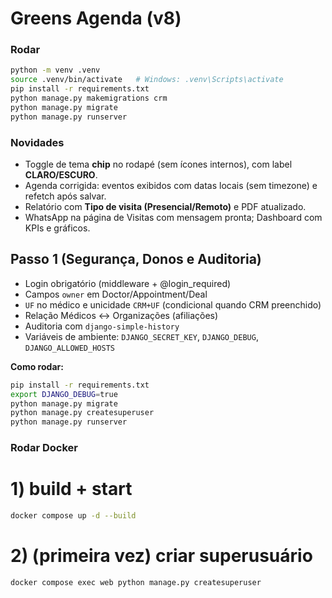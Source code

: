 # Greens Agenda (v8)

### Rodar
```bash
python -m venv .venv
source .venv/bin/activate   # Windows: .venv\Scripts\activate
pip install -r requirements.txt
python manage.py makemigrations crm
python manage.py migrate
python manage.py runserver
```
### Novidades
- Toggle de tema **chip** no rodapé (sem ícones internos), com label **CLARO/ESCURO**.
- Agenda corrigida: eventos exibidos com datas locais (sem timezone) e refetch após salvar.
- Relatório com **Tipo de visita (Presencial/Remoto)** e PDF atualizado.
- WhatsApp na página de Visitas com mensagem pronta; Dashboard com KPIs e gráficos.


## Passo 1 (Segurança, Donos e Auditoria)
- Login obrigatório (middleware + @login_required)
- Campos `owner` em Doctor/Appointment/Deal
- `UF` no médico e unicidade `CRM+UF` (condicional quando CRM preenchido)
- Relação Médicos ↔ Organizações (afiliações)
- Auditoria com `django-simple-history`
- Variáveis de ambiente: `DJANGO_SECRET_KEY`, `DJANGO_DEBUG`, `DJANGO_ALLOWED_HOSTS`

**Como rodar:**
```bash
pip install -r requirements.txt
export DJANGO_DEBUG=true
python manage.py migrate
python manage.py createsuperuser
python manage.py runserver
```


### Rodar Docker

# 1) build + start
```bash
docker compose up -d --build
```

# 2) (primeira vez) criar superusuário
```bash
docker compose exec web python manage.py createsuperuser
```